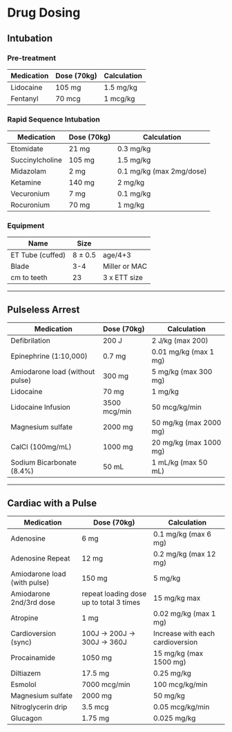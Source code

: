 # Drug Dosing

## Intubation

### Pre-treatment
| Medication | Dose (70kg) | Calculation |
|------------|-------------|-------------|
| Lidocaine  | 105 mg      | 1.5 mg/kg   |
| Fentanyl   | 70 mcg      | 1  mcg/kg   |

### Rapid Sequence Intubation
| Medication      | Dose (70kg) | Calculation              |
|-----------------|-------------|--------------------------|
| Etomidate       | 21 mg       | 0.3 mg/kg                |
| Succinylcholine | 105 mg      | 1.5 mg/kg                |
| Midazolam       | 2 mg        | 0.1 mg/kg (max 2mg/dose) |
| Ketamine        | 140 mg      | 2 mg/kg                  |
| Vecuronium      | 7 mg        | 0.1 mg/kg                |
| Rocuronium      | 70 mg       | 1 mg/kg                  |

### Equipment
| Name             | Size   |                |
|------------------|--------|----------------|
| ET Tube (cuffed) | 8 ± 0.5 | age/4+3        |
| Blade            | 3-4    | Miller or MAC  |
| cm to teeth      | 23     | 3 x ETT size   |


----------------------------
## Pulseless Arrest
| Medication                      | Dose (70kg)  | Calculation               |
|---------------------------------|--------------|---------------------------|
| Defibrilation                   | 200 J        | 2 J/kg (max 200)          |
| Epinephrine (1:10,000)          | 0.7 mg       | 0.01 mg/kg  (max 1 mg)    |
| Amiodarone load (without pulse) | 300 mg       | 5 mg/kg   (max 300 mg)    |
| Lidocaine                       | 70 mg        | 1 mg/kg                   |
| Lidocaine Infusion              | 3500 mcg/min | 50 mcg/kg/min             |
| Magnesium sulfate               | 2000 mg      | 50 mg/kg  (max 2000 mg)   |
| CalCl (100mg/mL)                | 1000 mg      | 20 mg/kg   (max 1000 mg)  |
| Sodium Bicarbonate (8.4%)       | 50 mL        | 1 mL/kg   (max 50 mL)     


----------------------------
## Cardiac with a Pulse
| Medication                   | Dose (70kg)                             | Calculation                              |
|------------------------------|-----------------------------------------|------------------------------------------|
| Adenosine                    | 6 mg                                    | 0.1 mg/kg   (max 6 mg)                   |
| Adenosine Repeat             | 12 mg                                   | 0.2 mg/kg   (max 12 mg)                  |
| Amiodarone load (with pulse) | 150 mg                                  | 5 mg/kg                                  |
| Amiodarone 2nd/3rd dose      | repeat loading dose up to total 3 times | 15 mg/kg max                             |
| Atropine                     | 1 mg                                    | 0.02 mg/kg   (max 1 mg)                  |
| Cardioversion (sync)         |  100J → 200J → 300J → 360J                 | Increase with each cardioversion  |
| Procainamide                 | 1050 mg                                 | 15 mg/kg   (max 1500 mg)                 |
| Diltiazem                    | 17.5 mg                                 | 0.25 mg/kg                               |
| Esmolol                      | 7000 mcg/min                            | 100 mcg/kg/min                           |
| Magnesium sulfate            | 2000 mg                                 | 50 mg/kg                                 |
| Nitroglycerin drip           | 3.5 mcg                                 | 0.05 mcg/kg/min                          |
| Glucagon                     | 1.75 mg                                 | 0.025 mg/kg                              |



